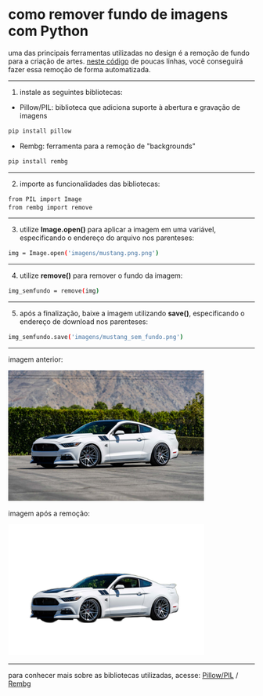 # como remover fundo de imagens com Python

uma das principais ferramentas utilizadas no design é a remoção de fundo para a criação de artes. [neste código](https://github.com/claysfx/remove_background/blob/main/remove_background.py) de poucas linhas, você conseguirá fazer essa remoção de forma automatizada.

---

1. instale as seguintes bibliotecas:
 * Pillow/PIL: biblioteca que adiciona suporte à abertura e gravação de imagens
``` bash
pip install pillow
```

 * Rembg: ferramenta para a remoção de "backgrounds"
``` bash
pip install rembg
```
---
2. importe as funcionalidades das bibliotecas:
``` bash
from PIL import Image
from rembg import remove
```
---
3. utilize **Image.open()** para aplicar a imagem em uma variável, especificando o endereço do arquivo nos parenteses:
``` bash
img = Image.open('imagens/mustang.png.png')
```
---
4. utilize **remove()** para remover o fundo da imagem:
``` bash
img_semfundo = remove(img)
```
---
5. após a finalização, baixe a imagem utilizando **save()**, especificando o endereço de download nos parenteses:
``` bash
img_semfundo.save('imagens/mustang_sem_fundo.png')
```
---
imagem anterior:
<p float="left">
 <img src="https://github.com/claysfx/remove_background/blob/main/imagens/mustang.jpg" width="400" />
</p>
imagem após a remoção:
<p float="left">
 <img src="https://github.com/claysfx/remove_background/blob/main/imagens/mustang_sem_fundo.png" width="400" />
</p>

---
para conhecer mais sobre as bibliotecas utilizadas, acesse: [Pillow/PIL](https://pypi.org/project/Pillow/) / [Rembg](https://github.com/danielgatis/rembg)
